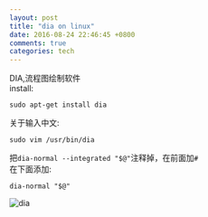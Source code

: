 ```yaml
---
layout: post
title: "dia on linux"
date: 2016-08-24 22:46:45 +0800
comments: true
categories: tech
---
```

DIA,流程图绘制软件  
install:  

    sudo apt-get install dia
关于输入中文:  

    sudo vim /usr/bin/dia
把`dia-normal --integrated "$@"`注释掉，在前面加`#`  
在下面添加:  

    dia-normal "$@"
![dia](https://raw.githubusercontent.com/qiuhaidong/qiuhaidong.github.com/source/source/images/dia.png)
